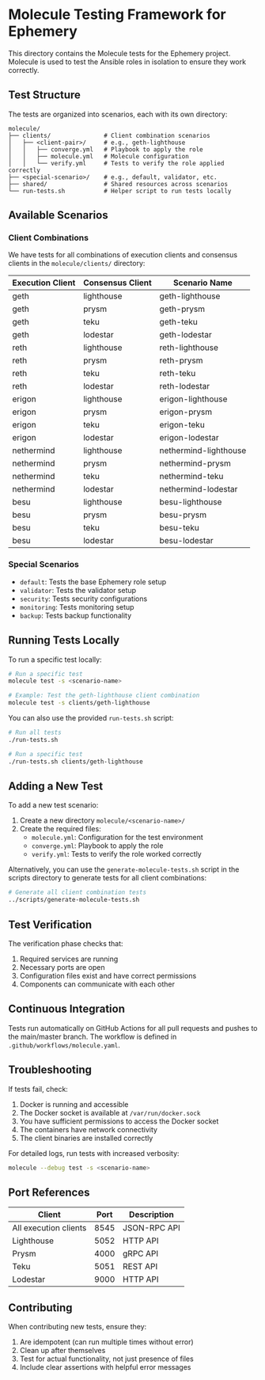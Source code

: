 # Molecule Testing Framework for Ephemery

This directory contains the Molecule tests for the Ephemery project. Molecule is used to test the Ansible roles in isolation to ensure they work correctly.

## Test Structure

The tests are organized into scenarios, each with its own directory:

```
molecule/
├── clients/               # Client combination scenarios
│   ├── <client-pair>/     # e.g., geth-lighthouse
│   │   ├── converge.yml   # Playbook to apply the role
│   │   ├── molecule.yml   # Molecule configuration
│   │   └── verify.yml     # Tests to verify the role applied correctly
├── <special-scenario>/    # e.g., default, validator, etc.
├── shared/                # Shared resources across scenarios
└── run-tests.sh           # Helper script to run tests locally
```

## Available Scenarios

### Client Combinations

We have tests for all combinations of execution clients and consensus clients in the `molecule/clients/` directory:

| Execution Client | Consensus Client | Scenario Name |
|-----------------|------------------|---------------|
| geth            | lighthouse       | geth-lighthouse |
| geth            | prysm           | geth-prysm |
| geth            | teku            | geth-teku |
| geth            | lodestar        | geth-lodestar |
| reth            | lighthouse      | reth-lighthouse |
| reth            | prysm           | reth-prysm |
| reth            | teku            | reth-teku |
| reth            | lodestar        | reth-lodestar |
| erigon          | lighthouse      | erigon-lighthouse |
| erigon          | prysm           | erigon-prysm |
| erigon          | teku            | erigon-teku |
| erigon          | lodestar        | erigon-lodestar |
| nethermind      | lighthouse      | nethermind-lighthouse |
| nethermind      | prysm           | nethermind-prysm |
| nethermind      | teku            | nethermind-teku |
| nethermind      | lodestar        | nethermind-lodestar |
| besu            | lighthouse      | besu-lighthouse |
| besu            | prysm           | besu-prysm |
| besu            | teku            | besu-teku |
| besu            | lodestar        | besu-lodestar |

### Special Scenarios

- `default`: Tests the base Ephemery role setup
- `validator`: Tests the validator setup
- `security`: Tests security configurations
- `monitoring`: Tests monitoring setup
- `backup`: Tests backup functionality

## Running Tests Locally

To run a specific test locally:

```bash
# Run a specific test
molecule test -s <scenario-name>

# Example: Test the geth-lighthouse client combination
molecule test -s clients/geth-lighthouse
```

You can also use the provided `run-tests.sh` script:

```bash
# Run all tests
./run-tests.sh

# Run a specific test
./run-tests.sh clients/geth-lighthouse
```

## Adding a New Test

To add a new test scenario:

1. Create a new directory `molecule/<scenario-name>/`
2. Create the required files:
   - `molecule.yml`: Configuration for the test environment
   - `converge.yml`: Playbook to apply the role
   - `verify.yml`: Tests to verify the role worked correctly

Alternatively, you can use the `generate-molecule-tests.sh` script in the scripts directory to generate tests for all client combinations:

```bash
# Generate all client combination tests
../scripts/generate-molecule-tests.sh
```

## Test Verification

The verification phase checks that:

1. Required services are running
2. Necessary ports are open
3. Configuration files exist and have correct permissions
4. Components can communicate with each other

## Continuous Integration

Tests run automatically on GitHub Actions for all pull requests and pushes to the main/master branch. The workflow is defined in `.github/workflows/molecule.yaml`.

## Troubleshooting

If tests fail, check:

1. Docker is running and accessible
2. The Docker socket is available at `/var/run/docker.sock`
3. You have sufficient permissions to access the Docker socket
4. The containers have network connectivity
5. The client binaries are installed correctly

For detailed logs, run tests with increased verbosity:

```bash
molecule --debug test -s <scenario-name>
```

## Port References

| Client | Port | Description |
|--------|------|-------------|
| All execution clients | 8545 | JSON-RPC API |
| Lighthouse | 5052 | HTTP API |
| Prysm | 4000 | gRPC API |
| Teku | 5051 | REST API |
| Lodestar | 9000 | HTTP API |

## Contributing

When contributing new tests, ensure they:

1. Are idempotent (can run multiple times without error)
2. Clean up after themselves
3. Test for actual functionality, not just presence of files
4. Include clear assertions with helpful error messages
